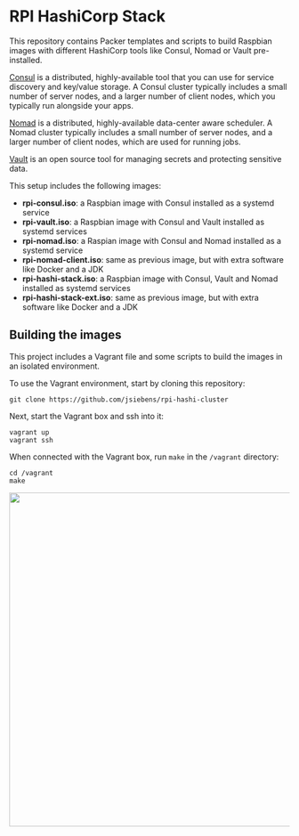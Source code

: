 # RPI HashiCorp Stack


This repository contains Packer templates and scripts to build Raspbian images with different HashiCorp tools like Consul, Nomad or Vault pre-installed.

[Consul](https://www.consul.io/) is a distributed, highly-available tool that you can use for service discovery and key/value storage. A Consul cluster typically includes a small number of server nodes, and a larger number of client nodes, which you typically run alongside your apps.

[Nomad](https://www.nomadproject.io/) is a distributed, highly-available data-center aware scheduler. A Nomad cluster typically includes a small number of server nodes, and a larger number of client nodes, which are used for running jobs.

[Vault](https://www.vaultproject.io/) is an open source tool for managing secrets and protecting sensitive data.

This setup includes the following images:

- __rpi-consul.iso__: a Raspbian image with Consul installed as a systemd service
- __rpi-vault.iso__: a Raspbian image with Consul and Vault installed as systemd services
- __rpi-nomad.iso__: a Raspian image with Consul and Nomad installed as a systemd service
- __rpi-nomad-client.iso__: same as previous image, but with extra software like Docker and a JDK
- __rpi-hashi-stack.iso__: a Raspbian image with Consul, Vault and Nomad installed as systemd services
- __rpi-hashi-stack-ext.iso__: same as previous image, but with extra software like Docker and a JDK

## Building the images

This project includes a Vagrant file and some scripts to build the images in an isolated environment.

To use the Vagrant environment, start by cloning this repository:

```
git clone https://github.com/jsiebens/rpi-hashi-cluster
```

Next, start the Vagrant box and ssh into it:

```
vagrant up
vagrant ssh
```

When connected with the Vagrant box, run `make` in the `/vagrant` directory:

```
cd /vagrant
make
```

<a href="https://asciinema.org/a/Cs6xArNOR1V66mNvcLTbhWVmh"><img src="https://asciinema.org/a/Cs6xArNOR1V66mNvcLTbhWVmh.svg" width="600"/></a>